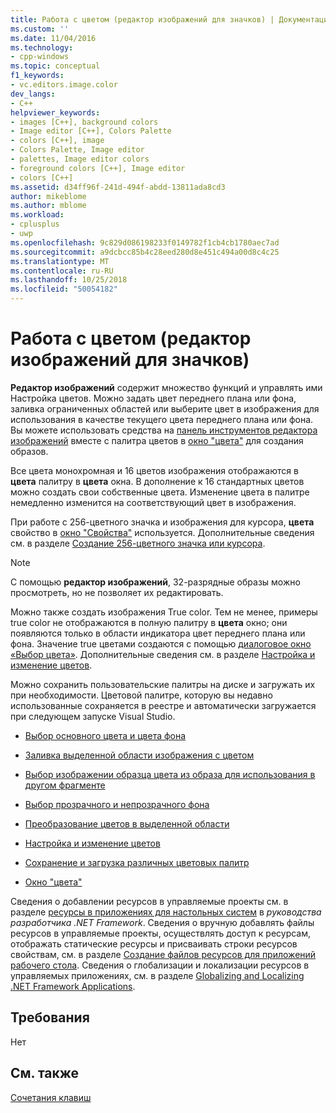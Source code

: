 ```yaml
---
title: Работа с цветом (редактор изображений для значков) | Документация Майкрософт
ms.custom: ''
ms.date: 11/04/2016
ms.technology:
- cpp-windows
ms.topic: conceptual
f1_keywords:
- vc.editors.image.color
dev_langs:
- C++
helpviewer_keywords:
- images [C++], background colors
- Image editor [C++], Colors Palette
- colors [C++], image
- Colors Palette, Image editor
- palettes, Image editor colors
- foreground colors [C++], Image editor
- colors [C++]
ms.assetid: d34ff96f-241d-494f-abdd-13811ada8cd3
author: mikeblome
ms.author: mblome
ms.workload:
- cplusplus
- uwp
ms.openlocfilehash: 9c829d086198233f0149782f1cb4cb1780aec7ad
ms.sourcegitcommit: a9dcbcc85b4c28eed280d8e451c494a00d8c4c25
ms.translationtype: MT
ms.contentlocale: ru-RU
ms.lasthandoff: 10/25/2018
ms.locfileid: "50054182"
---
```

# <a name="working-with-color-image-editor-for-icons"></a>Работа с цветом (редактор изображений для значков)

**Редактор изображений** содержит множество функций и управлять ими Настройка цветов. Можно задать цвет переднего плана или фона, заливка ограниченных областей или выберите цвет в изображения для использования в качестве текущего цвета переднего плана или фона. Вы можете использовать средства на [панель инструментов редактора изображений](../windows/toolbar-image-editor-for-icons.md) вместе с палитра цветов в [окно "цвета"](../windows/colors-window-image-editor-for-icons.md) для создания образов.

Все цвета монохромная и 16 цветов изображения отображаются в **цвета** палитру в **цвета** окна. В дополнение к 16 стандартных цветов можно создать свои собственные цвета. Изменение цвета в палитре немедленно изменится на соответствующий цвет в изображения.

При работе с 256-цветного значка и изображения для курсора, **цвета** свойство в [окно "Свойства"](/visualstudio/ide/reference/properties-window) используется. Дополнительные сведения см. в разделе [Создание 256-цветного значка или курсора](creating-a-256-color-icon-or-cursor-image-editor-for-icons.md).

> [!NOTE]
> С помощью **редактор изображений**, 32-разрядные образы можно просмотреть, но не позволяет их редактировать.

Можно также создать изображения True color. Тем не менее, примеры true color не отображаются в полную палитру в **цвета** окно; они появляются только в области индикатора цвет переднего плана или фона. Значение true цветами создаются с помощью [диалоговое окно «Выбор цвета»](../windows/custom-color-selector-dialog-box-image-editor-for-icons.md). Дополнительные сведения см. в разделе [Настройка и изменение цветов](../windows/customizing-or-changing-colors-image-editor-for-icons.md).

Можно сохранить пользовательские палитры на диске и загружать их при необходимости. Цветовой палитре, которую вы недавно использованные сохраняется в реестре и автоматически загружается при следующем запуске Visual Studio.

- [Выбор основного цвета и цвета фона](../windows/selecting-foreground-or-background-colors-image-editor-for-icons.md)

- [Заливка выделенной области изображения с цветом](../windows/filling-a-bounded-area-of-an-image-with-a-color-image-editor-for-icons.md)

- [Выбор изображении образца цвета из образа для использования в другом фрагменте](../windows/picking-up-a-color-from-an-image-to-use-elsewhere-image-editor-for-icons.md)

- [Выбор прозрачного и непрозрачного фона](../windows/choosing-a-transparent-or-opaque-background-image-editor-for-icons.md)

- [Преобразование цветов в выделенной области](../windows/inverting-the-colors-in-a-selection-image-editor-for-icons.md)

- [Настройка и изменение цветов](../windows/customizing-or-changing-colors-image-editor-for-icons.md)

- [Сохранение и загрузка различных цветовых палитр](../windows/saving-and-loading-different-color-palettes-image-editor-for-icons.md)

- [Окно "цвета"](../windows/colors-window-image-editor-for-icons.md)

Сведения о добавлении ресурсов в управляемые проекты см. в разделе [ресурсы в приложениях для настольных систем](/dotnet/framework/resources/index) в *руководства разработчика .NET Framework*. Сведения о вручную добавлять файлы ресурсов в управляемые проекты, осуществлять доступ к ресурсам, отображать статические ресурсы и присваивать строки ресурсов свойствам, см. в разделе [Создание файлов ресурсов для приложений рабочего стола](/dotnet/framework/resources/creating-resource-files-for-desktop-apps). Сведения о глобализации и локализации ресурсов в управляемых приложениях, см. в разделе [Globalizing and Localizing .NET Framework Applications](/dotnet/standard/globalization-localization/index).

## <a name="requirements"></a>Требования

Нет

## <a name="see-also"></a>См. также

[Сочетания клавиш](../windows/accelerator-keys-image-editor-for-icons.md)
